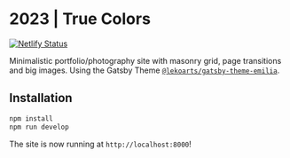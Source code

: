 # 2023 | True Colors

[![Netlify Status](https://api.netlify.com/api/v1/badges/eb87d592-b712-47bd-a626-1d6ae715725e/deploy-status)](https://app.netlify.com/sites/microlens-2023/deploys)

Minimalistic portfolio/photography site with masonry grid, page transitions and big images. Using the Gatsby Theme [`@lekoarts/gatsby-theme-emilia`](https://github.com/LekoArts/gatsby-themes/tree/main/themes/gatsby-theme-emilia).

## Installation

```sh
npm install
npm run develop
```

The site is now running at `http://localhost:8000`!
